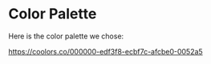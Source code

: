 # Color Palette

Here is the color palette we chose:

https://coolors.co/000000-edf3f8-ecbf7c-afcbe0-0052a5 